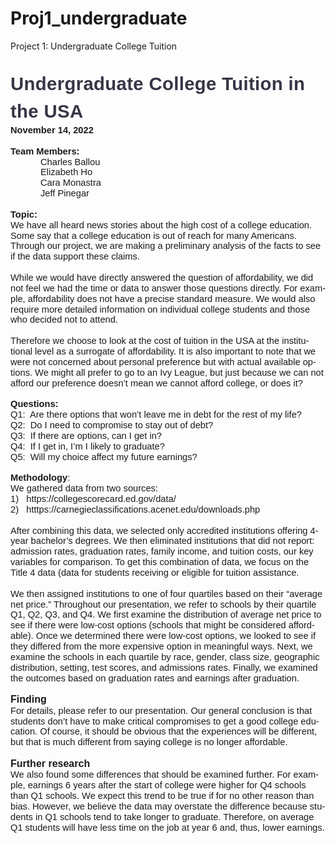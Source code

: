 # Proj1_undergraduate
Project 1:  Undergraduate College Tuition
<html>
<html>
<html>

<head>
<meta http-equiv=Content-Type content="text/html; charset=windows-1252">
<meta name=Generator content="Microsoft Word 15 (filtered)">
<style>
<!--
 /* Font Definitions */
 @font-face
	{font-family:Wingdings;
	panose-1:5 0 0 0 0 0 0 0 0 0;}
@font-face
	{font-family:Gulim;
	panose-1:2 11 6 0 0 1 1 1 1 1;}
@font-face
	{font-family:"Cambria Math";
	panose-1:2 4 5 3 5 4 6 3 2 4;}
@font-face
	{font-family:Calibri;
	panose-1:2 15 5 2 2 2 4 3 2 4;}
@font-face
	{font-family:"Wingdings 3";
	panose-1:5 4 1 2 1 8 7 7 7 7;}
@font-face
	{font-family:"Gill Alt One MT";
	panose-1:2 11 5 2 2 1 4 2 2 3;}
@font-face
	{font-family:Cambria;
	panose-1:2 4 5 3 5 4 6 3 2 4;}
@font-face
	{font-family:Tahoma;
	panose-1:2 11 6 4 3 5 4 4 2 4;}
@font-face
	{font-family:Consolas;
	panose-1:2 11 6 9 2 2 4 3 2 4;}
@font-face
	{font-family:"\@Gulim";
	panose-1:2 11 6 0 0 1 1 1 1 1;}
 /* Style Definitions */
 p.MsoNormal, li.MsoNormal, div.MsoNormal
	{margin-top:0in;
	margin-right:0in;
	margin-bottom:10.0pt;
	margin-left:0in;
	line-height:115%;
	font-size:11.0pt;
	font-family:"Gill Alt One MT",sans-serif;}
h2
	{mso-style-link:"Heading 2 Char";
	margin-top:.25in;
	margin-right:0in;
	margin-bottom:0in;
	margin-left:0in;
	line-height:115%;
	page-break-after:avoid;
	font-size:12.0pt;
	font-family:"Gill Alt One MT",sans-serif;
	font-weight:bold;}
p.MsoHeader, li.MsoHeader, div.MsoHeader
	{mso-style-link:"Header Char";
	margin:0in;
	line-height:normal;
	font-size:11.0pt;
	font-family:"Gill Alt One MT",sans-serif;}
p.MsoFooter, li.MsoFooter, div.MsoFooter
	{mso-style-link:"Footer Char";
	margin:0in;
	line-height:normal;
	font-size:11.0pt;
	font-family:"Gill Alt One MT",sans-serif;}
p.MsoTitle, li.MsoTitle, div.MsoTitle
	{mso-style-link:"Title Char";
	margin-top:0in;
	margin-right:0in;
	margin-bottom:15.0pt;
	margin-left:175.5pt;
	line-height:150%;
	font-size:26.0pt;
	font-family:"Gill Alt One MT",sans-serif;
	color:#79A5B9;
	letter-spacing:.25pt;}
p.MsoTitleCxSpFirst, li.MsoTitleCxSpFirst, div.MsoTitleCxSpFirst
	{mso-style-link:"Title Char";
	margin-top:0in;
	margin-right:0in;
	margin-bottom:0in;
	margin-left:175.5pt;
	line-height:150%;
	font-size:26.0pt;
	font-family:"Gill Alt One MT",sans-serif;
	color:#79A5B9;
	letter-spacing:.25pt;}
p.MsoTitleCxSpMiddle, li.MsoTitleCxSpMiddle, div.MsoTitleCxSpMiddle
	{mso-style-link:"Title Char";
	margin-top:0in;
	margin-right:0in;
	margin-bottom:0in;
	margin-left:175.5pt;
	line-height:150%;
	font-size:26.0pt;
	font-family:"Gill Alt One MT",sans-serif;
	color:#79A5B9;
	letter-spacing:.25pt;}
p.MsoTitleCxSpLast, li.MsoTitleCxSpLast, div.MsoTitleCxSpLast
	{mso-style-link:"Title Char";
	margin-top:0in;
	margin-right:0in;
	margin-bottom:15.0pt;
	margin-left:175.5pt;
	line-height:150%;
	font-size:26.0pt;
	font-family:"Gill Alt One MT",sans-serif;
	color:#79A5B9;
	letter-spacing:.25pt;}
span.TitleChar
	{mso-style-name:"Title Char";
	mso-style-link:Title;
	font-family:"Gill Alt One MT",sans-serif;
	color:#79A5B9;
	letter-spacing:.25pt;}
span.Heading2Char
	{mso-style-name:"Heading 2 Char";
	mso-style-link:"Heading 2";
	font-family:"Gill Alt One MT",sans-serif;
	font-weight:bold;}
span.HeaderChar
	{mso-style-name:"Header Char";
	mso-style-link:Header;}
span.FooterChar
	{mso-style-name:"Footer Char";
	mso-style-link:Footer;}
.MsoChpDefault
	{font-size:10.0pt;
	font-family:"Calibri",sans-serif;}
 /* Page Definitions */
 @page WordSection1
	{size:8.5in 11.0in;
	margin:.3in 1.0in 1.0in 1.0in;}
div.WordSection1
	{page:WordSection1;}
 /* List Definitions */
 ol
	{margin-bottom:0in;}
ul
	{margin-bottom:0in;}
-->
</style>

</head>

<body lang=EN-US link=blue vlink="#9F6715" style='word-wrap:break-word'>

<div class=WordSection1>

<p class=MsoTitleCxSpFirst style='margin:0in'><b><span style='font-size:8.0pt;
line-height:150%;font-family:"Arial",sans-serif;color:#373545'>&nbsp;</span></b></p>

<p class=MsoTitleCxSpLast style='margin:0in'><b><span style='font-size:22.0pt;
line-height:150%;font-family:"Arial",sans-serif;color:#373545'>Undergraduate
College Tuition in the USA</span></b></p>

<p class=MsoNormal style='margin-bottom:0in'><b><span style='font-family:"Arial",sans-serif'>November
14, 2022</span></b></p>

<p class=MsoNormal style='margin-bottom:0in'><b><span style='font-family:"Arial",sans-serif'>&nbsp;</span></b></p>

<p class=MsoNormal style='margin-bottom:0in'><b><span style='font-family:"Arial",sans-serif'>Team
Members:</span></b></p>

<p class=MsoNormal style='margin-bottom:0in;text-indent:.5in'><span
style='font-family:"Arial",sans-serif'>Charles Ballou</span></p>

<p class=MsoNormal style='margin-bottom:0in;text-indent:.5in'><span
style='font-family:"Arial",sans-serif'>Elizabeth Ho</span></p>

<p class=MsoNormal style='margin-bottom:0in;text-indent:.5in'><span
style='font-family:"Arial",sans-serif'>Cara Monastra</span></p>

<p class=MsoNormal style='margin-bottom:0in;text-indent:.5in'><span
style='font-family:"Arial",sans-serif'>Jeff Pinegar</span></p>

<p class=MsoNormal style='margin-bottom:0in'><span style='font-family:"Arial",sans-serif'>&nbsp;</span></p>

<p class=MsoNormal style='margin-bottom:0in'><b><span style='font-family:"Arial",sans-serif'>Topic:</span></b></p>

<p class=MsoNormal style='margin-bottom:0in'><span style='font-family:"Arial",sans-serif'>We
have all heard news stories about the high cost of a college education. Some say
that a college education is out of reach for many Americans. Through our project,
we are making a preliminary analysis of the facts to see if the data support
these claims.</span></p>

<p class=MsoNormal style='margin-bottom:0in'><span style='font-family:"Arial",sans-serif'>&nbsp;</span></p>

<p class=MsoNormal style='margin-bottom:0in'><span style='font-family:"Arial",sans-serif'>While
we would have directly answered the question of affordability, we did not feel we
had the time or data to answer those questions directly. For example, affordability
does not have a precise standard measure. We would also require more detailed
information on individual college students and those who decided not to attend.
</span></p>

<p class=MsoNormal style='margin-bottom:0in'><span style='font-family:"Arial",sans-serif'>&nbsp;</span></p>

<p class=MsoNormal style='margin-bottom:0in'><span style='font-family:"Arial",sans-serif'>Therefore
we choose to look at the cost of tuition in the USA at the institutional level as
a surrogate of affordability. It is also important to note that we were not concerned
about personal preference but with actual available options. We might all prefer
to go to an Ivy League, but just because we can not afford our preference doesn’t
mean we cannot afford college, or does it?</span></p>

<p class=MsoNormal style='margin-bottom:0in'><span style='font-family:"Arial",sans-serif'>&nbsp;</span></p>

<p class=MsoNormal style='margin-bottom:0in'><b><span style='font-family:"Arial",sans-serif'>Questions:</span></b></p>

<p class=MsoNormal style='margin-bottom:0in'><span style='font-family:"Arial",sans-serif'>Q1: 
Are there options that won’t leave me in debt for the rest of my life?</span></p>

<p class=MsoNormal style='margin-bottom:0in'><span style='font-family:"Arial",sans-serif'>Q2: 
Do I need to compromise to stay out of debt?</span></p>

<p class=MsoNormal style='margin-bottom:0in'><span style='font-family:"Arial",sans-serif'>Q3: 
If there are options, can I get in?</span></p>

<h2 style='margin-top:0in'><span style='font-size:11.0pt;line-height:115%;
font-family:"Arial",sans-serif;font-weight:normal'>Q4:  If I get in, I’m I
likely to graduate?</span></h2>

<p class=MsoNormal style='margin-bottom:0in'><span style='font-family:"Arial",sans-serif'>Q5: 
Will my choice affect my future earnings?</span></p>

<p class=MsoNormal style='margin-bottom:0in'><b><span style='font-family:"Arial",sans-serif'>&nbsp;</span></b></p>

<p class=MsoNormal style='margin-bottom:0in'><b><span style='font-family:"Arial",sans-serif'>Methodology</span></b><span
style='font-family:"Arial",sans-serif'>:</span></p>

<p class=MsoNormal style='margin-bottom:0in'><span style='font-family:"Arial",sans-serif'>We
gathered data from two sources:</span></p>

<p class=MsoNormal style='margin-bottom:0in'><span style='font-family:"Arial",sans-serif'>1)
  https://collegescorecard.ed.gov/data/</span></p>

<p class=MsoNormal style='margin-bottom:0in'><span style='font-family:"Arial",sans-serif'>2)
  htttps://carnegieclassifications.acenet.edu/downloads.php </span></p>

<p class=MsoNormal style='margin-bottom:0in'><span style='font-family:"Arial",sans-serif'>&nbsp;</span></p>

<p class=MsoNormal style='margin-bottom:0in'><span style='font-family:"Arial",sans-serif'>After
combining this data, we selected only accredited institutions offering 4-year
bachelor’s degrees. We then eliminated institutions that did not report: admission
rates, graduation rates, family income, and tuition costs, our key variables for
comparison. To get this combination of data, we focus on the Title 4 data (data
for students receiving or eligible for tuition assistance.</span></p>

<p class=MsoNormal style='margin-bottom:0in'><span style='font-family:"Arial",sans-serif'>&nbsp;</span></p>

<p class=MsoNormal style='margin-bottom:0in'><span style='font-family:"Arial",sans-serif'>We
then assigned institutions to one of four quartiles based on their “average net
price.” Throughout our presentation, we refer to schools by their quartile Q1, Q2,
Q3, and Q4. We first examine the distribution of average net price to see if
there were low-cost options (schools that might be considered affordable). Once
we determined there were low-cost options, we looked to see if they differed
from the more expensive option in meaningful ways. Next, we examine the schools
in each quartile by race, gender, class size, geographic distribution, setting,
test scores, and admissions rates. Finally, we examined the outcomes based on graduation
rates and earnings after graduation. </span></p>

<p class=MsoNormal style='margin-bottom:0in'><span style='font-family:"Arial",sans-serif'>&nbsp;</span></p>

<h2 style='margin-top:0in'><span style='font-family:"Arial",sans-serif'>Finding</span></h2>

<p class=MsoNormal style='margin-bottom:0in'>For details, please refer to our presentation.
Our general conclusion is that students don’t have to make critical compromises
to get a good college education. Of course, it should be obvious that the experiences
will be different, but that is much different from saying college is no longer affordable.
 </p>

<p class=MsoNormal style='margin-bottom:0in'>&nbsp;</p>

<h2 style='margin-top:0in'><span style='font-family:"Arial",sans-serif'>Further
research</span></h2>

<p class=MsoNormal style='margin-bottom:0in'>We also found some differences that
should be examined further. For example, earnings 6 years after the start of college
were higher for Q4 schools than Q1 schools. We expect this trend to be true if for
no other reason than bias. However, we believe the data may overstate the difference
because students in Q1 schools tend to take longer to graduate. Therefore, on average
Q1 students will have less time on the job at year 6 and, thus, lower earnings.
 </p>

</div>

</body>

</html>
